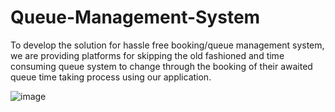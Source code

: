 # Queue-Management-System
To develop the solution for hassle free booking/queue management system, we are providing platforms for skipping the old fashioned and time consuming queue system to change through the booking of their awaited queue time taking process using our application.

![image](https://user-images.githubusercontent.com/67731282/185374799-f3f72ee9-e696-4a46-a7b3-8053d25a14bb.png)
